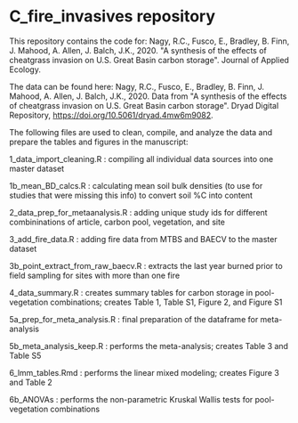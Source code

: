# C_fire_invasives repository

This repository contains the code for: Nagy, R.C., Fusco, E., Bradley, B. Finn, J. Mahood, A. Allen, J. Balch, J.K., 2020. "A synthesis of the effects of cheatgrass invasion on U.S. Great Basin carbon storage". Journal of Applied Ecology.

The data can be found here: Nagy, R.C., Fusco, E., Bradley, B. Finn, J. Mahood, A. Allen, J. Balch, J.K., 2020. Data from "A 
synthesis of the effects of cheatgrass invasion on U.S. Great Basin carbon storage". Dryad Digital Repository, https://doi.org/10.5061/dryad.4mw6m9082. 

The following files are used to clean, compile, and analyze the data and prepare the tables and figures in the manuscript:

1_data_import_cleaning.R : compiling all individual data sources into one master dataset

1b_mean_BD_calcs.R : calculating mean soil bulk densities (to use for studies that were missing this info) to convert soil %C into content

2_data_prep_for_metaanalysis.R : adding unique study ids for different combininations of article, carbon pool, vegetation, and site

3_add_fire_data.R : adding fire data from MTBS and BAECV to the master dataset

3b_point_extract_from_raw_baecv.R : extracts the last year burned prior to field sampling for sites with more than one fire

4_data_summary.R : creates summary tables for carbon storage in pool-vegetation combinations; creates Table 1, Table S1, Figure 2, and Figure S1

5a_prep_for_meta_analysis.R : final preparation of the dataframe for meta-analysis

5b_meta_analysis_keep.R : performs the meta-analysis; creates Table 3 and Table S5

6_lmm_tables.Rmd : performs the linear mixed modeling; creates Figure 3 and Table 2

6b_ANOVAs : performs the non-parametric Kruskal Wallis tests for pool-vegetation combinations

